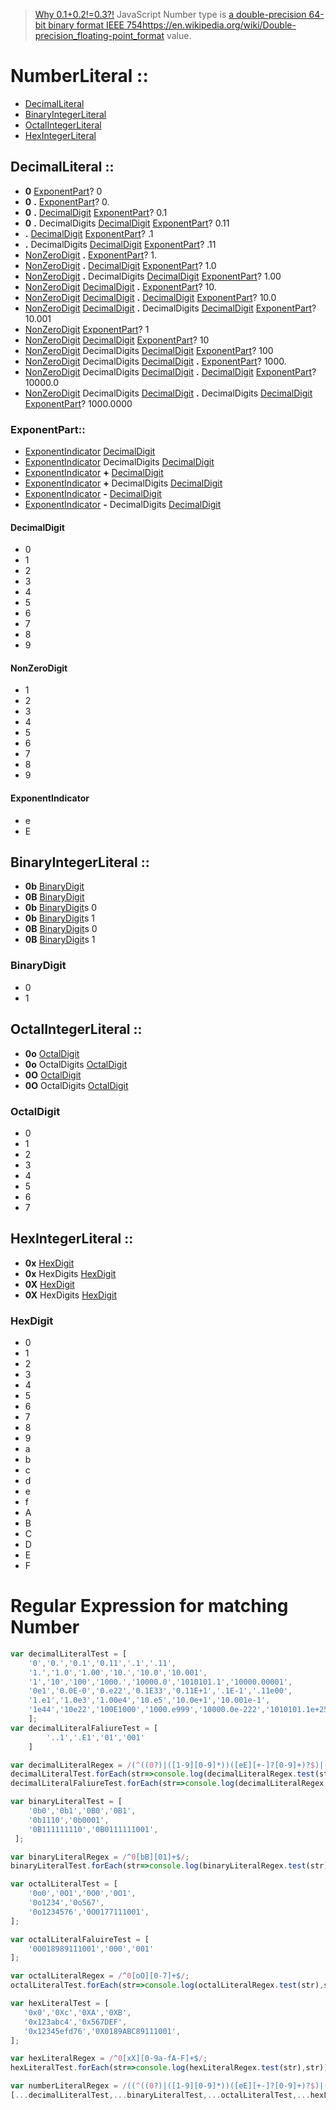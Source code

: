 > [Why 0.1+0.2!=0.3?!](https://www.barretlee.com/blog/2016/09/28/ieee754-operation-in-js/)
> JavaScript Number type is [a double-precision 64-bit binary format IEEE 754]()https://en.wikipedia.org/wiki/Double-precision_floating-point_format value.

# NumberLiteral :: 
- [DecimalLiteral](#DecimalLiteral)
- [BinaryIntegerLiteral](#BinaryIntegerLiteral) 
- [OctalIntegerLiteral](#OctalIntegerLiteral) 
- [HexIntegerLiteral](#HexIntegerLiteral)


## DecimalLiteral ::
- **0** [ExponentPart](#ExponentPart)?   0
- **0** **.** [ExponentPart](#ExponentPart)? 0.
- **0**  **.** [DecimalDigit](#DecimalDigit) [ExponentPart](#ExponentPart)? 0.1
- **0**  **.** DecimalDigits [DecimalDigit](#DecimalDigit) [ExponentPart](#ExponentPart)? 0.11
- **.** [DecimalDigit](#DecimalDigit) [ExponentPart](#ExponentPart)? .1
- **.** DecimalDigits [DecimalDigit](#DecimalDigit) [ExponentPart](#ExponentPart)? .11
- [NonZeroDigit](#NonZeroDigit) **.** [ExponentPart](#ExponentPart)? 1.
- [NonZeroDigit](#NonZeroDigit) **.** [DecimalDigit](#DecimalDigit) [ExponentPart](#ExponentPart)? 1.0
- [NonZeroDigit](#NonZeroDigit) **.** DecimalDigits [DecimalDigit](#DecimalDigit) [ExponentPart](#ExponentPart)? 1.00
- [NonZeroDigit](#NonZeroDigit) [DecimalDigit](#DecimalDigit) **.** [ExponentPart](#ExponentPart)? 10.
- [NonZeroDigit](#NonZeroDigit) [DecimalDigit](#DecimalDigit) **.** [DecimalDigit](#DecimalDigit) [ExponentPart](#ExponentPart)? 10.0
- [NonZeroDigit](#NonZeroDigit) [DecimalDigit](#DecimalDigit) **.** DecimalDigits [DecimalDigit](#DecimalDigit) [ExponentPart](#ExponentPart)? 10.001
- [NonZeroDigit](#NonZeroDigit) [ExponentPart](#ExponentPart)? 1
- [NonZeroDigit](#NonZeroDigit) [DecimalDigit](#DecimalDigit) [ExponentPart](#ExponentPart)? 10
- [NonZeroDigit](#NonZeroDigit) DecimalDigits [DecimalDigit](#DecimalDigit)  [ExponentPart](#ExponentPart)? 100
- [NonZeroDigit](#NonZeroDigit) DecimalDigits [DecimalDigit](#DecimalDigit) **.** [ExponentPart](#ExponentPart)? 1000.
- [NonZeroDigit](#NonZeroDigit) DecimalDigits [DecimalDigit](#DecimalDigit) **.** [DecimalDigit](#DecimalDigit) [ExponentPart](#ExponentPart)? 10000.0
- [NonZeroDigit](#NonZeroDigit) DecimalDigits [DecimalDigit](#DecimalDigit) **.** DecimalDigits [DecimalDigit](#DecimalDigit) [ExponentPart](#ExponentPart)? 1000.0000

### ExponentPart::
- [ExponentIndicator](#ExponentIndicator) [DecimalDigit](#DecimalDigit)
- [ExponentIndicator](#ExponentIndicator)  DecimalDigits [DecimalDigit](#DecimalDigit)
- [ExponentIndicator](#ExponentIndicator)  **+** [DecimalDigit](#DecimalDigit)
- [ExponentIndicator](#ExponentIndicator)  **+** DecimalDigits [DecimalDigit](#DecimalDigit)      
- [ExponentIndicator](#ExponentIndicator)  **-** [DecimalDigit](#DecimalDigit)
- [ExponentIndicator](#ExponentIndicator)  **-** DecimalDigits [DecimalDigit](#DecimalDigit)

#### DecimalDigit
- 0
- 1
- 2
- 3
- 4
- 5
- 6
- 7
- 8
- 9
#### NonZeroDigit
- 1
- 2
- 3
- 4
- 5
- 6
- 7
- 8
- 9
#### ExponentIndicator
- e
- E



## BinaryIntegerLiteral :: 
- **0b** [BinaryDigit](#BinaryDigit)
- **0B** [BinaryDigit](#BinaryDigit)
- **0b** [BinaryDigit](#BinaryDigit)s 0
- **0b** [BinaryDigit](#BinaryDigit)s 1
- **0B** [BinaryDigit](#BinaryDigit)s 0
- **0B** [BinaryDigit](#BinaryDigit)s 1

### BinaryDigit
- 0
- 1

## OctalIntegerLiteral :: 
- **0o** [OctalDigit](#OctalDigit)
- **0o** OctalDigits [OctalDigit](#OctalDigit)
- **0O** [OctalDigit](#OctalDigit)
- **0O** OctalDigits [OctalDigit](#OctalDigit)
  
### OctalDigit
- 0
- 1
- 2
- 3
- 4
- 5
- 6
- 7

## HexIntegerLiteral ::
- **0x** [HexDigit](#HexDigit)
- **0x** HexDigits [HexDigit](#HexDigit)
- **0X** [HexDigit](#HexDigit)
- **0X** HexDigits [HexDigit](#HexDigit)
  
### HexDigit
- 0
- 1
- 2
- 3
- 4
- 5
- 6
- 7
- 8
- 9
- a
- b
- c
- d
- e
- f
- A
- B
- C
- D
- E
- F

# Regular Expression for matching Number
```js
var decimalLiteralTest = [
    '0','0.','0.1','0.11','.1','.11',
    '1.','1.0','1.00','10.','10.0','10.001',
    '1','10','100','1000.','10000.0','1010101.1','10000.00001',
    '0e1','0.0E-0','0.e22','0.1E33','0.11E+1','.1E-1','.11e00',
    '1.e1','1.0e3','1.00e4','10.e5','10.0e+1','10.001e-1',
    '1e44','10e22','100E1000','1000.e999','10000.0e-222','1010101.1e+256','10000.00001e+1'
    ];
var decimalLiteralFaliureTest = [
        '..1','.E1','01','001'
    ]

var decimalLiteralRegex = /(^((0?)|([1-9][0-9]*))([eE][+-]?[0-9]+)?$)|(^((0)|([1-9][0-9]*))\.([0-9]*)([eE][+-]?[0-9]+)?$)|(^\.([0-9]+)([eE][+-]?[0-9]+)?$)/;
decimalLiteralTest.forEach(str=>console.log(decimalLiteralRegex.test(str),str))
decimalLiteralFaliureTest.forEach(str=>console.log(decimalLiteralRegex.test(str),str))

var binaryLiteralTest = [
    '0b0','0b1','0B0','0B1',
    '0b1110','0b0001',
    '0B111111110','0B0111111001',
 ];

var binaryLiteralRegex = /^0[bB][01]+$/;
binaryLiteralTest.forEach(str=>console.log(binaryLiteralRegex.test(str),str)) 

var octalLiteralTest = [
    '0o0','0O1','0O0','0O1',
    '0o1234','0o567',
    '0o1234576','0O0177111001',
];

var octalLiteralFaluireTest = [
    '0O018989111001','000','001'
];

var octalLiteralRegex = /^0[oO][0-7]+$/;
octalLiteralTest.forEach(str=>console.log(octalLiteralRegex.test(str),str)) 

var hexLiteralTest = [
   '0x0','0Xc','0XA','0XB',
   '0x123abc4','0x567DEF',
   '0x12345efd76','0X0189ABC89111001',
];

var hexLiteralRegex = /^0[xX][0-9a-fA-F]+$/;
hexLiteralTest.forEach(str=>console.log(hexLiteralRegex.test(str),str)) 

var numberLiteralRegex = /((^((0?)|([1-9][0-9]*))([eE][+-]?[0-9]+)?$)|(^((0)|([1-9][0-9]*))\.([0-9]*)([eE][+-]?[0-9]+)?$)|(^\.([0-9]+)([eE][+-]?[0-9]+)?$))|(^0[bB][01]+$)|(^0[oO][0-7]+$)|(^0[xX][0-9a-fA-F]+$)/;
[...decimalLiteralTest,...binaryLiteralTest,...octalLiteralTest,...hexLiteralTest].forEach(str=>console.log(numberLiteralRegex.test(str),str)) 
```
